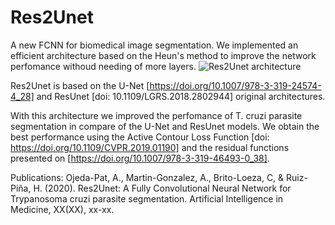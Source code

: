 # Res2Unet
A new FCNN for biomedical image segmentation. We implemented an efficient architecture based on the Heun's method to improve the network perfomance withoud needing of more layers.
![Res2Unet architecture](https://github.com/ojedaa/Res2Unet/blob/main/Arq1_2.png)

Res2Unet is based on the U-Net [https://doi.org/10.1007/978-3-319-24574-4_28] and ResUnet [doi: 10.1109/LGRS.2018.2802944] original architectures. 

With this architecture we improved the perfomance of T. cruzi parasite segmentation in compare of the U-Net and ResUnet models. We obtain the best performance using the Active Contour Loss Function [doi: https://doi.org/10.1109/CVPR.2019.01190] and the residual functions presented on [https://doi.org/10.1007/978-3-319-46493-0_38].


Publications:
Ojeda-Pat, A., Martin-Gonzalez, A., Brito-Loeza, C, & Ruiz-Piña, H. (2020). Res2Unet: A Fully Convolutional Neural Network for Trypanosoma cruzi parasite segmentation. Artificial Intelligence in Medicine, XX(XX), xx-xx.
